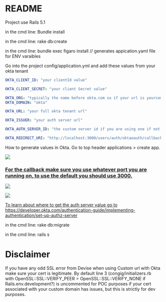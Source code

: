 # README
Project use Rails 5.1

in the cmd line: Bundle install

in the cmd line: rake db:create


in the cmd line: bundle exec figaro install // generates appication.yaml file for ENV varaibles


Go into the project config/application.yml and add these values from your okta tenant

```application.yaml values
OKTA_CLIENT_ID: "your clientId value"

OKTA_CLIENT_SECRET: "your client Secret value"

OKTA_ORG: "typically the name before okta.com so if your url is yourcompany.okta.com then simply leave yourcompany" 
OKTA_DOMAIN: "okta"

OKTA_URL: "your full okta tenant url"

OKTA_ISSUER: "your auth server url"

OKTA_AUTH_SERVER_ID: "the custom server id if you are using one if not leave blank"

OKTA_REDIRECT_URI: "http://localhost:3000/users/auth/oktaoauth/callback"
```

How to generate values in Okta.  Go to top header applications > create app.

<a href="https://drive.google.com/uc?export=view&id=1f3Zb_aPA3IBbMtACDl71ZtXF6OC3pKEl"><img src="https://drive.google.com/uc?export=view&id=1f3Zb_aPA3IBbMtACDl71ZtXF6OC3pKEl"> 
  
  ### For the callback make sure you use whatever port you are running on, to use the default you should use 3000.
  
 <a href="https://drive.google.com/uc?export=view&id=1B9X6CVdUyb3pI5OShr6QaIMUYEYzSTAG"><img src="https://drive.google.com/uc?export=view&id=1B9X6CVdUyb3pI5OShr6QaIMUYEYzSTAG"> 
  
 <a href="https://drive.google.com/uc?export=view&id=1FQwV3hdADFcAOHjmGtuN6leqVfvPaVIc"><img src="https://drive.google.com/uc?export=view&id=1FQwV3hdADFcAOHjmGtuN6leqVfvPaVIc"> 
  
  To learn about where to get the auth server value go to https://developer.okta.com/authentication-guide/implementing-authentication/set-up-authz-server

in the cmd line: rake db:migrate

in the cmd line: rails s


# Disclaimer

If you have any odd SSL error from Devise when using Custom url with Okta make sure your cert is legitimate. By default line 3 (congig/initializers.rb with OpenSSL::SSL::VERIFY_PEER = OpenSSL::SSL::VERIFY_NONE if Rails.env.development?) is uncommented for POC purposes if your cert associated with your custom domain has issues, but this is strictly for dev purposes.


